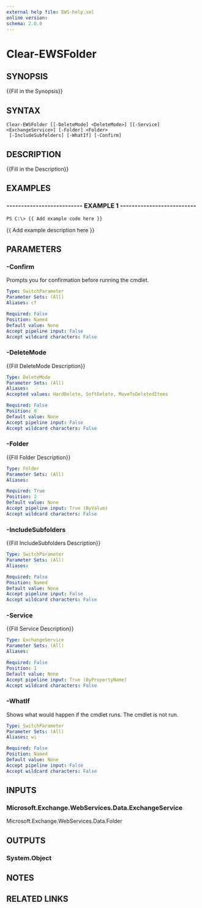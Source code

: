 ```yaml
---
external help file: EWS-help.xml
online version: 
schema: 2.0.0
---
```


# Clear-EWSFolder

## SYNOPSIS
{{Fill in the Synopsis}}

## SYNTAX

```
Clear-EWSFolder [[-DeleteMode] <DeleteMode>] [[-Service] <ExchangeService>] [-Folder] <Folder>
 [-IncludeSubfolders] [-WhatIf] [-Confirm]
```

## DESCRIPTION
{{Fill in the Description}}

## EXAMPLES

### -------------------------- EXAMPLE 1 --------------------------
```
PS C:\> {{ Add example code here }}
```

{{ Add example description here }}

## PARAMETERS

### -Confirm
Prompts you for confirmation before running the cmdlet.

```yaml
Type: SwitchParameter
Parameter Sets: (All)
Aliases: cf

Required: False
Position: Named
Default value: None
Accept pipeline input: False
Accept wildcard characters: False
```

### -DeleteMode
{{Fill DeleteMode Description}}

```yaml
Type: DeleteMode
Parameter Sets: (All)
Aliases: 
Accepted values: HardDelete, SoftDelete, MoveToDeletedItems

Required: False
Position: 0
Default value: None
Accept pipeline input: False
Accept wildcard characters: False
```

### -Folder
{{Fill Folder Description}}

```yaml
Type: Folder
Parameter Sets: (All)
Aliases: 

Required: True
Position: 2
Default value: None
Accept pipeline input: True (ByValue)
Accept wildcard characters: False
```

### -IncludeSubfolders
{{Fill IncludeSubfolders Description}}

```yaml
Type: SwitchParameter
Parameter Sets: (All)
Aliases: 

Required: False
Position: Named
Default value: None
Accept pipeline input: False
Accept wildcard characters: False
```

### -Service
{{Fill Service Description}}

```yaml
Type: ExchangeService
Parameter Sets: (All)
Aliases: 

Required: False
Position: 1
Default value: None
Accept pipeline input: True (ByPropertyName)
Accept wildcard characters: False
```

### -WhatIf
Shows what would happen if the cmdlet runs.
The cmdlet is not run.

```yaml
Type: SwitchParameter
Parameter Sets: (All)
Aliases: wi

Required: False
Position: Named
Default value: None
Accept pipeline input: False
Accept wildcard characters: False
```

## INPUTS

### Microsoft.Exchange.WebServices.Data.ExchangeService
Microsoft.Exchange.WebServices.Data.Folder


## OUTPUTS

### System.Object

## NOTES

## RELATED LINKS

